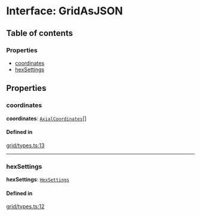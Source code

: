 # Interface: GridAsJSON

## Table of contents

### Properties

- [coordinates](GridAsJSON.md#coordinates)
- [hexSettings](GridAsJSON.md#hexSettings)

## Properties

### <a id="coordinates" name="coordinates"></a> coordinates

 **coordinates**: [`AxialCoordinates`](AxialCoordinates.md)[]

#### Defined in

[grid/types.ts:13](https://github.com/flauwekeul/honeycomb/blob/next/src/grid/types.ts#L13)

___

### <a id="hexSettings" name="hexSettings"></a> hexSettings

 **hexSettings**: [`HexSettings`](HexSettings.md)

#### Defined in

[grid/types.ts:12](https://github.com/flauwekeul/honeycomb/blob/next/src/grid/types.ts#L12)
